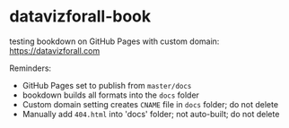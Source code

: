# datavizforall-book  

testing bookdown on GitHub Pages with custom domain: <https://datavizforall.com>

Reminders:
- GitHub Pages set to publish from  `master/docs`
- bookdown builds all formats into the `docs` folder
- Custom domain setting creates `CNAME` file in `docs` folder; do not delete
- Manually add `404.html` into 'docs' folder; not auto-built; do not delete
